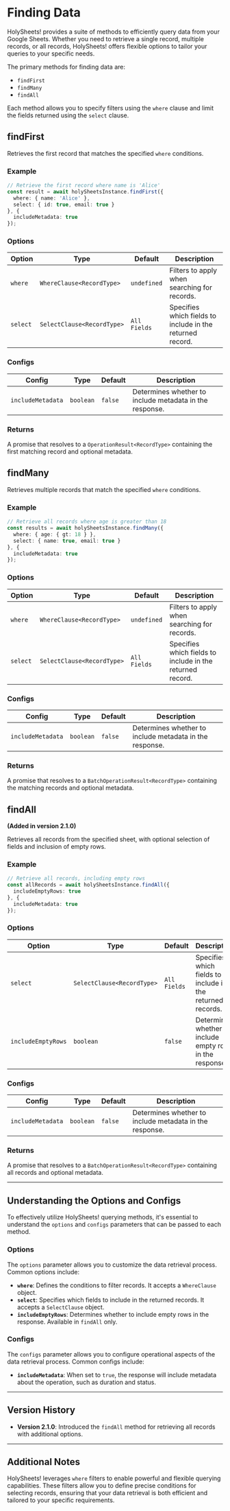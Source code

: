 # Finding Data

HolySheets! provides a suite of methods to efficiently query data from your Google Sheets. Whether you need to retrieve a single record, multiple records, or all records, HolySheets! offers flexible options to tailor your queries to your specific needs.

The primary methods for finding data are:

- `findFirst`
- `findMany`
- `findAll`

Each method allows you to specify filters using the `where` clause and limit the fields returned using the `select` clause.

## findFirst

Retrieves the first record that matches the specified `where` conditions.

### Example

```Typescript
// Retrieve the first record where name is 'Alice'
const result = await holySheetsInstance.findFirst({
  where: { name: 'Alice' },
  select: { id: true, email: true }
}, {
  includeMetadata: true
});
```

### Options

| Option   | Type                       | Default      | Description                                               |
| -------- | -------------------------- | ------------ | --------------------------------------------------------- |
| `where`  | `WhereClause<RecordType>`  | `undefined`  | Filters to apply when searching for records.              |
| `select` | `SelectClause<RecordType>` | `All Fields` | Specifies which fields to include in the returned record. |

### Configs

| Config            | Type      | Default | Description                                             |
| ----------------- | --------- | ------- | ------------------------------------------------------- |
| `includeMetadata` | `boolean` | `false` | Determines whether to include metadata in the response. |

### Returns

A promise that resolves to a `OperationResult<RecordType>` containing the first matching record and optional metadata.

## findMany

Retrieves multiple records that match the specified `where` conditions.

### Example

```Typescript
// Retrieve all records where age is greater than 18
const results = await holySheetsInstance.findMany({
  where: { age: { gt: 18 } },
  select: { name: true, email: true }
}, {
  includeMetadata: true
});
```

### Options

| Option   | Type                       | Default      | Description                                               |
| -------- | -------------------------- | ------------ | --------------------------------------------------------- |
| `where`  | `WhereClause<RecordType>`  | `undefined`  | Filters to apply when searching for records.              |
| `select` | `SelectClause<RecordType>` | `All Fields` | Specifies which fields to include in the returned record. |

### Configs

| Config            | Type      | Default | Description                                             |
| ----------------- | --------- | ------- | ------------------------------------------------------- |
| `includeMetadata` | `boolean` | `false` | Determines whether to include metadata in the response. |

### Returns

A promise that resolves to a `BatchOperationResult<RecordType>` containing the matching records and optional metadata.

## findAll

**(Added in version 2.1.0)**

Retrieves all records from the specified sheet, with optional selection of fields and inclusion of empty rows.

### Example

```Typescript
// Retrieve all records, including empty rows
const allRecords = await holySheetsInstance.findAll({
  includeEmptyRows: true
}, {
  includeMetadata: true
});
```

### Options

| Option             | Type                       | Default      | Description                                                |
| ------------------ | -------------------------- | ------------ | ---------------------------------------------------------- |
| `select`           | `SelectClause<RecordType>` | `All Fields` | Specifies which fields to include in the returned records. |
| `includeEmptyRows` | `boolean`                  | `false`      | Determines whether to include empty rows in the response.  |

### Configs

| Config            | Type      | Default | Description                                             |
| ----------------- | --------- | ------- | ------------------------------------------------------- |
| `includeMetadata` | `boolean` | `false` | Determines whether to include metadata in the response. |

### Returns

A promise that resolves to a `BatchOperationResult<RecordType>` containing all records and optional metadata.

---

## Understanding the Options and Configs

To effectively utilize HolySheets! querying methods, it's essential to understand the `options` and `configs` parameters that can be passed to each method.

### Options

The `options` parameter allows you to customize the data retrieval process. Common options include:

- **`where`**: Defines the conditions to filter records. It accepts a `WhereClause` object.
- **`select`**: Specifies which fields to include in the returned records. It accepts a `SelectClause` object.
- **`includeEmptyRows`**: Determines whether to include empty rows in the response. Available in `findAll` only.

### Configs

The `configs` parameter allows you to configure operational aspects of the data retrieval process. Common configs include:

- **`includeMetadata`**: When set to `true`, the response will include metadata about the operation, such as duration and status.

---

## Version History

- **Version 2.1.0**: Introduced the `findAll` method for retrieving all records with additional options.

---

## Additional Notes

HolySheets! leverages `where` filters to enable powerful and flexible querying capabilities. These filters allow you to define precise conditions for selecting records, ensuring that your data retrieval is both efficient and tailored to your specific requirements.
